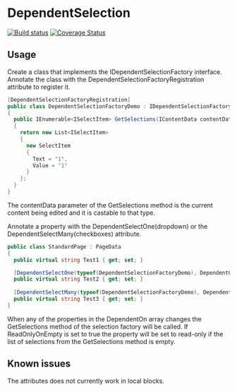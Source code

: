 # DependentSelection

[![Build status](https://ci.appveyor.com/api/projects/status/xjo4ow9lmybbw6qu?svg=true)](https://ci.appveyor.com/project/emilssonn/dependentselection)
[![Coverage Status](https://coveralls.io/repos/github/emilssonn/DependentSelection/badge.svg)](https://coveralls.io/github/emilssonn/DependentSelection)

## Usage

Create a class that implements the IDependentSelectionFactory interface. Annotate the class with the DependentSelectionFactoryRegistration attribute to register it.

```c#
[DependentSelectionFactoryRegistration]
public class DependentSelectionFactoryDemo : IDependentSelectionFactory
{
  public IEnumerable<ISelectItem> GetSelections(IContentData contentData)
  {
    return new List<ISelectItem>
    {
      new SelectItem
      {
        Text = "1",
        Value = "1"
      }
    };
  }
}
```

The contentData parameter of the GetSelections method is the current content being edited and it is castable to that type.

Annotate a property with the DependentSelectOne(dropdown) or the DependentSelectMany(checkboxes) attribute.

```c#
public class StandardPage : PageData
{
  public virtual string Test1 { get; set; }

  [DependentSelectOne(typeof(DependentSelectionFactoryDemo), DependentOn = new[] { nameof(Test1) })]
  public virtual string Test2 { get; set; }
  
  [DependentSelectMany(typeof(DependentSelectionFactoryDemo), DependentOn = new[] { nameof(Test1) }, ReadOnlyOnEmpty = true)]
  public virtual string Test3 { get; set; }
}
```

When any of the properties in the DependentOn array changes the GetSelections method of the selection factory will be called.
If ReadOnlyOnEmpty is set to true the property will be set to read-only if the list of selections from the GetSelections method is empty.

## Known issues

The attributes does not currently work in local blocks.
